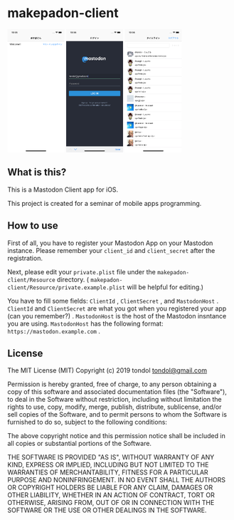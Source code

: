 makepadon-client
====

<img src="screenshot-welcome.png" width="128">
<img src="screenshot-sign-in.png" width="128">
<img src="screenshot-timeline.png" width="128">

What is this?
----

This is a Mastodon Client app for iOS.

This project is created for a seminar of mobile apps programming.

How to use
----

First of all, you have to register your Mastodon App on your Mastodon instance.
Please remember your `client_id` and `client_secret` after the registration.

Next, please edit your `private.plist` file under the `makepadon-client/Resource` directory.
( `makepadon-client/Resource/private.example.plist` will be helpful for editing.)

You have to fill some fields: `ClientId` , `ClientSecret` , and `MastodonHost` .
`ClientId` and `ClientSecret` are what you got when you registered your app (can you remember?) .
`MastodonHost` is the host of the Mastodon insntance you are using.
`MastodonHost` has the following format: `https://mastodon.example.com` .

License
----

The MIT License (MIT)
Copyright (c) 2019 tondol <tondol@gmail.com>

Permission is hereby granted, free of charge, to any person obtaining a copy of this software and associated documentation files (the "Software"), to deal in the Software without restriction, including without limitation the rights to use, copy, modify, merge, publish, distribute, sublicense, and/or sell copies of the Software, and to permit persons to whom the Software is furnished to do so, subject to the following conditions:

The above copyright notice and this permission notice shall be included in all copies or substantial portions of the Software.

THE SOFTWARE IS PROVIDED "AS IS", WITHOUT WARRANTY OF ANY KIND, EXPRESS OR IMPLIED, INCLUDING BUT NOT LIMITED TO THE WARRANTIES OF MERCHANTABILITY, FITNESS FOR A PARTICULAR PURPOSE AND NONINFRINGEMENT. IN NO EVENT SHALL THE AUTHORS OR COPYRIGHT HOLDERS BE LIABLE FOR ANY CLAIM, DAMAGES OR OTHER LIABILITY, WHETHER IN AN ACTION OF CONTRACT, TORT OR OTHERWISE, ARISING FROM, OUT OF OR IN CONNECTION WITH THE SOFTWARE OR THE USE OR OTHER DEALINGS IN THE SOFTWARE.
